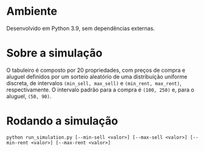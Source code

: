 # Ambiente

Desenvolvido em Python 3.9, sem dependências externas.

# Sobre a simulação

O tabuleiro é composto por 20 propriedades, com preços de compra e aluguel 
definidos por um sorteio aleatório de uma distribuição uniforme discreta, de
intervalos `(min_sell, max_sell)` e `(min_rent, max_rent)`, respectivamente.
O intervalo padrão para a compra é `(100, 250)` e, para o aluguel, `(50, 90)`.

# Rodando a simulação

```shell
python run_simulation.py [--min-sell <valor>] [--max-sell <valor>] [--min-rent <valor>] [--max-rent <valor>]
```